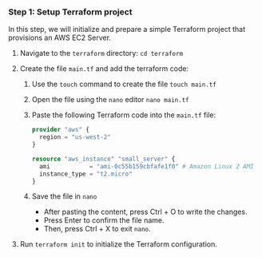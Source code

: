 ### Step 1: Setup Terraform project

In this step, we will initialize and prepare a simple Terraform project that provisions an AWS EC2 Server.

1. Navigate to the `terraform` directory: `cd terraform`

2. Create the file `main.tf` and add the terraform code:

    1. Use the `touch` command to create the file `touch main.tf`

    2. Open the file using the `nano` editor `nano main.tf`

    3. Paste the following Terraform code into the `main.tf` file:

        ```terraform
        provider "aws" {
          region = "us-west-2"
        }

        resource "aws_instance" "small_server" {
          ami           = "ami-0c55b159cbfafe1f0" # Amazon Linux 2 AMI
          instance_type = "t2.micro"
        }
        ```

    4. Save the file in `nano`

        - After pasting the content, press Ctrl + O to write the changes.
        - Press Enter to confirm the file name.
        - Then, press Ctrl + X to exit `nano`.

3. Run `terraform init` to initialize the Terraform configuration.